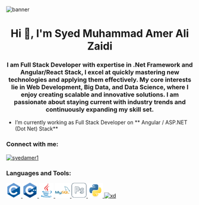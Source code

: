 <img src="https://media.licdn.com/dms/image/D4D16AQEys9GvghHQaw/profile-displaybackgroundimage-shrink_350_1400/0/1685280968995?e=1716422400&v=beta&t=rdHUGmQwMEg-C5mEbZmlkpzzrJpujH8vSP7axD8eVng" alt="banner" align="center">
<h1 align="center">Hi 👋, I'm Syed Muhammad Amer Ali Zaidi</h1>
<h3 align="center">I am Full Stack Developer with expertise in .Net Framework and Angular/React Stack, I excel at quickly mastering new technologies and applying them effectively. My core interests lie in Web Development, Big Data, and Data Science, where I enjoy creating scalable and innovative solutions. I am passionate about staying current with industry trends and continuously expanding my skill set.</h3>

-  I’m currently working as Full Stack Developer on ** Angular / ASP.NET (Dot Net) Stack**

<h3 align="left">Connect with me:</h3>
<p align="left">
<a href="https://linkedin.com/in/syedamerzaidi" target="blank"><img align="center" src="https://raw.githubusercontent.com/rahuldkjain/github-profile-readme-generator/master/src/images/icons/Social/linked-in-alt.svg" alt="syedamer1" height="30" width="40" /></a>
</p>

<h3 align="left">Languages and Tools:</h3>
<p align="left"> <a href="https://www.cprogramming.com/" target="_blank" rel="noreferrer"> <img src="https://raw.githubusercontent.com/devicons/devicon/master/icons/c/c-original.svg" alt="c" width="40" height="40"/> </a> <a href="https://www.w3schools.com/cpp/" target="_blank" rel="noreferrer"> <img src="https://raw.githubusercontent.com/devicons/devicon/master/icons/cplusplus/cplusplus-original.svg" alt="cplusplus" width="40" height="40"/> </a> <a href="https://www.java.com" target="_blank" rel="noreferrer"> <img src="https://raw.githubusercontent.com/devicons/devicon/master/icons/java/java-original.svg" alt="java" width="40" height="40"/> </a> <a href="https://www.mysql.com/" target="_blank" rel="noreferrer"> <img src="https://raw.githubusercontent.com/devicons/devicon/master/icons/mysql/mysql-original-wordmark.svg" alt="mysql" width="40" height="40"/> </a>  </a> <a href="https://www.photoshop.com/en" target="_blank" rel="noreferrer"> <img src="https://raw.githubusercontent.com/devicons/devicon/master/icons/photoshop/photoshop-line.svg" alt="photoshop" width="40" height="40"/> </a> <a href="https://www.python.org" target="_blank" rel="noreferrer"> <img src="https://raw.githubusercontent.com/devicons/devicon/master/icons/python/python-original.svg" alt="python" width="40" height="40"/> </a> <a href="https://www.adobe.com/products/xd.html" target="_blank" rel="noreferrer"> <img src="https://cdn.worldvectorlogo.com/logos/adobe-xd.svg" alt="xd" width="40" height="40"/> </a> </p>
